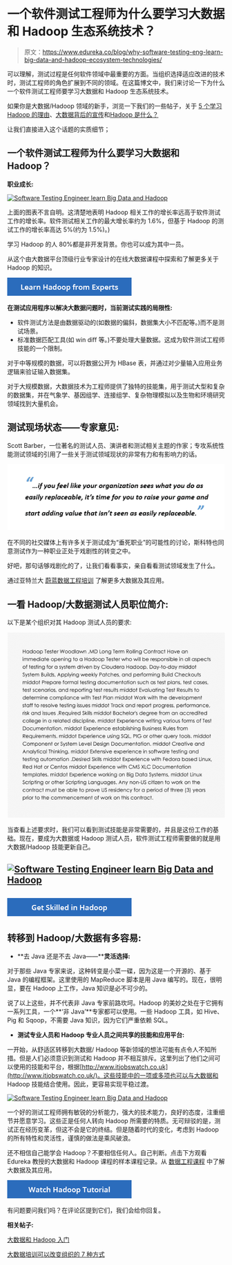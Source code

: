 # 一个软件测试工程师为什么要学习大数据和 Hadoop 生态系统技术？

> 原文：<https://www.edureka.co/blog/why-software-testing-eng-learn-big-data-and-hadoop-ecosystem-technologies/>

可以理解，测试过程是任何软件领域中最重要的方面。当组织选择适应改进的技术时，测试工程师的角色扩展到不同的领域。在这篇博文中，我们来讨论一下为什么一个软件测试工程师要学习大数据和 Hadoop 生态系统技术。

如果你是大数据/Hadoop 领域的新手，浏览一下我们的一些帖子，关于 [5 个学习 Hadoop 的理由](https://www.edureka.co/blog/5-reasons-to-learn-hadoop)、[大数据背后的宣传](https://www.edureka.co/blog/the-hype-behind-big-data/)和[Hadoop 是什么？](https://www.edureka.co/blog/what-is-hadoop/)

让我们直接进入这个话题的实质细节；

## 一个软件测试工程师为什么要学习大数据和 Hadoop？

**职业成长:**

[![Software Testing Engineer learn Big Data and Hadoop](img/5775ba606322598cff19db8e33d05d8c.png "Software Testing Engineer learn Big Data and Hadoop")](https://cdn.edureka.co/blog/wp-content/uploads/2014/03/bc1-1.png)

上面的图表不言自明。这清楚地表明 Hadoop 相关工作的增长率远高于软件测试工作的增长率。软件测试相关工作的最大增长率约为 1.6%，但基于 Hadoop 的测试工作的增长率高达 5%(约为 1.5%)。)

学习 Hadoop 的人 80%都是非开发背景。你也可以成为其中一员。

从这个由大数据平台顶级行业专家设计的在线大数据课程中探索和了解更多关于 Hadoop 的知识。

[![Learn-Hadoop-from-Experts](img/412d219e7995a620d4c6c6e303ad314d.png)](https://www.edureka.co/big-data-and-hadoop)

**在测试应用程序以解决大数据问题时，当前测试实践的局限性:**

*   软件测试方法是由数据驱动的(如数据的偏斜，数据集大小不匹配等。)而不是测试场景。
*   标准数据匹配工具(如 win diff 等。)不要处理大量数据。这成为软件测试工程师技能的一个限制。

对于中等规模的数据，可以将数据公开为 HBase 表，并通过对少量输入应用业务逻辑来验证输入数据集。

对于大规模数据，大数据技术为工程师提供了独特的技能集，用于测试大型和复杂的数据集，并在气象学、基因组学、连接组学、复杂物理模拟以及生物和环境研究领域找到大量机会。

## **测试现场状态——专家意见:**

Scott Barber，一位著名的测试人员、演讲者和测试相关主题的作家；专攻系统性能测试领域的引用了一些关于测试领域现状的非常有力和有影响力的话。

***[![Software Testing Engineer learn Big Data and Hadoop](img/0de117a03fce25f7281094bfbca2a1b6.png "Software Testing Engineer learn Big Data and Hadoop")](https://www.edureka.co/blog/wp-content/uploads/2014/03/TestingQuote.png)***

在不同的社交媒体上有许多关于测试成为“垂死职业”的可能性的讨论，斯科特也同意测试作为一种职业正处于戏剧性的转变之中。

好吧，那句话够戏剧化的了，让我们看看事实，亲自看看测试领域发生了什么。

通过亚特兰大 [蔚蓝数据工程培训](https://www.edureka.co/microsoft-azure-data-engineering-certification-course-atlanta) 了解更多大数据及其应用。

## **一看 Hadoop/大数据测试人员职位简介:**

以下是某个组织对其 Hadoop 测试人员的要求:

![Software Testing Engineer learn Big Data and Hadoop](img/424e09b1e6dfb0e896014d1630e35aec.png "Software Testing Engineer learn Big Data and Hadoop")

当查看上述要求时，我们可以看到测试技能是非常需要的，并且是这份工作的基础。现在，要成为大数据或 Hadoop 测试人员，软件测试工程师需要做的就是用大数据/Hadoop 技能更新自己。

## [![Software Testing Engineer learn Big Data and Hadoop](img/88268e3c714deef13cf747c42a7503ac.png "Software Testing Engineer learn Big Data and Hadoop")](https://cdn.edureka.co/blog/wp-content/uploads/2014/03/cd1-1.png)

## [![Get-Skilled-in-Hadoop](img/305e0f7e6614275d3e02d0141e28b8cd.png)](https://www.edureka.co/big-data-and-hadoop)

## **转移到 Hadoop/大数据有多容易:**

*   **去 Java 还是不去 Java——****灵活选择:**

对于那些 Java 专家来说，这种转变是小菜一碟，因为这是一个开源的、基于 Java 的编程框架。这里使用的 MapReduce 脚本是用 Java 编写的。现在，很明显，要在 Hadoop 上工作，Java 知识是必不可少的。

说了以上这些，并不代表非 Java 专家前路坎坷。Hadoop 的美妙之处在于它拥有一系列工具，一个**‘非 Java’**专家都可以使用。一些 Hadoop 工具，如 Hive、Pig 和 Sqoop，不需要 Java 知识，因为它们严重依赖 SQL。

*   **测试专业人员和 Hadoop 专业人员之间共享的技能和应用平台:**

一开始，从舒适区转移到大数据/ Hadoop 等新领域的想法可能有点令人不知所措。但是人们必须意识到测试和 Hadoop 并不相互排斥。这里列出了他们之间可以使用的技能和平台，根据[http://www.itjobswatch.co.uk](http://www.itjobswatch.co.uk/)。这些技能中的一项或多项也可以与大数据和 Hadoop 技能结合使用。因此，更容易实现平稳过渡。

[![Software Testing Engineer learn Big Data and Hadoop](img/d4af2d428673aedabaade91480fac427.png "Software Testing Engineer learn Big Data and Hadoop")](https://cdn.edureka.co/blog/wp-content/uploads/2014/03/de-1-1.png)

一个好的测试工程师拥有敏锐的分析能力，强大的技术能力，良好的态度，注重细节并愿意学习。这些正是任何人转向 Hadoop 所需要的特质。无可辩驳的是，测试正在经历变革，但这不会是它的终结。但是随着时代的变化，考虑到 Hadoop 的所有特性和灵活性，谨慎的做法是乘风破浪。

还不相信自己能学会 Hadoop？不要相信任何人。自己判断。点击下方观看 Edureka 教授的大数据和 Hadoop 课程的样本课程记录。从 [数据工程课程](https://www.edureka.co/microsoft-azure-data-engineering-certification-course) 中了解大数据及其应用。

[![Watch-Hadoop-Tutorial](img/55bc07de53fbe0c671392662835c7600.png)](https://www.edureka.co/big-data-and-hadoop)

有问题要问我们吗？在评论区提到它们，我们会给你回复。

**相关帖子:**

[大数据和 Hadoop 入门](https://www.edureka.co/big-data-and-hadoop "Get started with Big Data & Hadoop")

[大数据培训可以改变组织的 7 种方式](https://www.edureka.co/blog/7-ways-big-data-training-can-change-your-organization/)